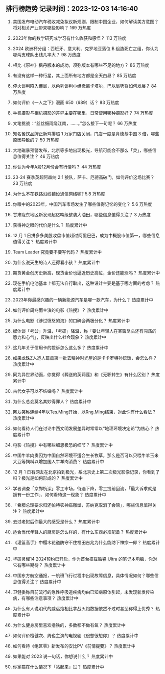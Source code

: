 
## 排行榜趋势 记录时间：2023-12-03 14:16:40
  
  1. 美国发布电动汽车税收减免拟议新规则，限制中国企业，如何解读美方意图？将对相关产业带来哪些影响？ 169 万热度
    
  2. 2023年你的数学研究或学习有什么收获和感悟？ 113 万热度
    
  3. 2024 欧洲杯分组：西班牙、意大利、克罗地亚落位 B 组造死亡之组，你认为哪两支球队出线几率大？ 98 万热度
    
  4. 相比《原神》枫丹版本的成功，须弥版本有哪些不足的地方？ 86 万热度
    
  5. 有没有这样一种行星，其上面所有地方都是全天白昼？ 85 万热度
    
  6. 停火谈判陷入僵局，以色列谈判小组撤离卡塔尔，巴以局势将如何发展？ 84 万热度
    
  7. 如何评价《一人之下》漫画 650（689）话？ 83 万热度
    
  8. 手机摄影与相机摄影的差异主要在哪里，日常使用哪种摄影好？ 74 万热度
    
  9. 文笔挑战：“丝丝细雨绕江南，……。”怎么接下一句呢？ 66 万热度
    
  10. 知名餐饮品牌正新鸡排超 1 万家门店关闭，门店一度是肯德基中国 3 倍，哪些原因导致的？ 50 万热度
    
  11. 大地磁暴预警发布，北京等多地出现极光，导航可能会不那么「灵」，哪些信息值得关注？ 46 万热度
    
  12. 你认为今年A股12月份会有行情吗？ 44 万热度
    
  13. 23-24 赛季英超阿森纳 2:1 狼队，萨卡、厄德高破门，如何评价这场比赛？ 23 万热度
    
  14. 为什么不在铁路沿线铺设通信网络呢? 5.8 万热度
    
  15. 你眼中的2023年，中国汽车市场发生了哪些值得记忆的变化？ 5.6 万热度
    
  16. 甘肃陇东地区新发现超亿吨级整装大油田，哪些信息值得关注？ 3 万热度
    
  17. 获得神之眼的代价是什么？ 热度累计中
    
  18. 12 月 1 日拼多多美股收盘市值超过阿里巴巴，成为中概股市值第一，哪些信息值得关注？ 热度累计中
    
  19. Team Leader 究竟要不要写代码？ 热度累计中
    
  20. 为什么说天生的诗人还得看小孩？ 热度累计中
    
  21. 期货黄金创历史新高，现货金价也逼近历史高位，金价还能涨吗？ 热度累计中
    
  22. 现在手机电池基本上都无法自行取出，这种设计主要是基于哪方面的考虑？ 热度累计中
    
  23. 2023年你最感兴趣的一辆新能源汽车是哪一款汽车，为什么？ 热度累计中
    
  24. 如何评价周冬雨主演的电影《热搜》？ 热度累计中
    
  25. 为什么电影《涉过愤怒的海》的口碑会两极分化？ 热度累计中
    
  26. 媒体谈「考公」升温，「考研」降温，称「要让年轻人在寒窗尽头还有闯荡的愿力和心气」，反映出什么社会现象？ 热度累计中
    
  27. 这几年关于信用卡的投诉怎么这么多？ 热度累计中
    
  28. 如果龙珠Z人造人篇章第一批去精神时光屋的是卡卡罗特孙悟饭，会怎么样？ 热度累计中
    
  29. 同为异世界动画，你觉得《葬送的芙莉莲》和《无职转生》有什么区别？ 热度累计中
    
  30. 古代女子可以不结婚吗？ 热度累计中
    
  31. 为什么总会莫名其妙得罪人？ 热度累计中
    
  32. 网友笑称连续4年以Tes.Ming开始，以Rng.Ming结束，对此你有什么看法？ 热度累计中
    
  33. 如何看待人们在讨论中西文明发展差异时常常以“地理环境决定论”为核心？ 热度累计中
    
  34. 电影《热搜》中有哪些细思极恐的细节？ 热度累计中
    
  35. 中国牛羊肉贵因为中国自然环境不适合生长牧草，那么是否可以只喂牛羊玉米大豆等饲料以增加国人牛羊肉消费？ 热度累计中
    
  36. 12 月 1 日有网友在北京拍到极光，系北京史上第二次极光影像记录，你看到了吗？极光是如何形成的？ 热度累计中
    
  37. 学者调查「京郑杭深」零工市场，待遇下降，零工提前回流，「最大诉求就是拥有一份工作」，如何看待这一现象？ 热度累计中
    
  38. 「希腊总理要求归还帕特农神庙雕塑，苏纳克取消了会晤」，哪些信息值得关注？ 热度累计中
    
  39. 去过老挝后你最大的感受是什么？ 热度累计中
    
  40. 适合当代年轻人的厨房是怎么样的，有什么东西必须配备？ 热度累计中
    
  41. 《灌篮高手》中樱木花道防守不住福田吉兆为什么能防下神宗一郎？ 热度累计中
    
  42. 华硕灵耀14 2024预约已开启，作为首台搭载酷睿 Ultra 的笔记本电脑，你对它有哪些期待？ 热度累计中
    
  43. 中国东方航空通报，一航班飞行过程中出现故障信息，具体情况如何？哪些信息值得关注？ 热度累计中
    
  44. 卫健委称目前流行的急性呼吸道疾病均由已知病原体引起，未发现新发传染病，有哪些注意事项？ 热度累计中
    
  45. 为什么有人说明代的威远炮相比拿战火炮数据依然不过时甚至称得上优秀？ 热度累计中
    
  46. 为什么健身房里喜欢撸铁的，多数都不做有氧？ 热度累计中
    
  47. 如何评价檀健次、周也主演的电视剧《很想很想你》？ 热度累计中
    
  48. 如何看待《绝区零》新发布的安比PV《前情提要》？ 热度累计中
    
  49. 如果能对 2023 说一句话，你想说什么？ 热度累计中
    
  50. 你家猫在什么情况下「站起来」过？ 热度累计中
    
